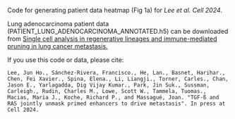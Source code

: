 Code for generating patient data heatmap (Fig 1a) for _Lee et al. Cell 2024_. 

Lung adenocarcinoma patient data (PATIENT_LUNG_ADENOCARCINOMA_ANNOTATED.h5) can be downloaded from [Single cell analysis in regenerative lineages and immune-mediated pruning in lung cancer metastasis.](https://github.com/dpeerlab/lung-development-cancer-progression)

If you use this code or data, please cite:

``` Lee, Jun Ho., Sánchez-Rivera, Francisco., He, Lan., Basnet, Harihar., Chen, Fei Xavier., Spina, Elena., Li, Liangji., Torner, Carles., Chan, Jason E., Yarlagadda, Dig Vijay Kumar., Park, Jin Suk., Sussman, Carleigh., Rudin, Charles M., Lowe, Scott W., Tammela, Tuomas., Macias, Maria J., Koche, Richard P., and Massagué, Joan. "TGF-ß and RAS jointly unmask primed enhancers to drive metastasis". In press at Cell 2024. ```
